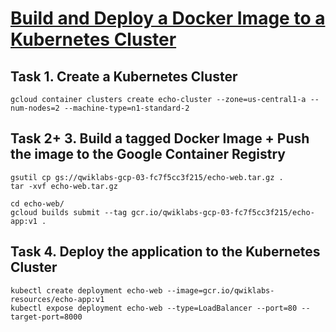 # [Build and Deploy a Docker Image to a Kubernetes Cluster](https://www.cloudskillsboost.google/focuses/1738?parent=catalog)

## Task 1. Create a Kubernetes Cluster
```
gcloud container clusters create echo-cluster --zone=us-central1-a --num-nodes=2 --machine-type=n1-standard-2
```

## Task 2+ 3. Build a tagged Docker Image + Push the image to the Google Container Registry
```
gsutil cp gs://qwiklabs-gcp-03-fc7f5cc3f215/echo-web.tar.gz .
tar -xvf echo-web.tar.gz

cd echo-web/
gcloud builds submit --tag gcr.io/qwiklabs-gcp-03-fc7f5cc3f215/echo-app:v1 .
```

## Task 4. Deploy the application to the Kubernetes Cluster
```
kubectl create deployment echo-web --image=gcr.io/qwiklabs-resources/echo-app:v1
kubectl expose deployment echo-web --type=LoadBalancer --port=80 --target-port=8000
```
